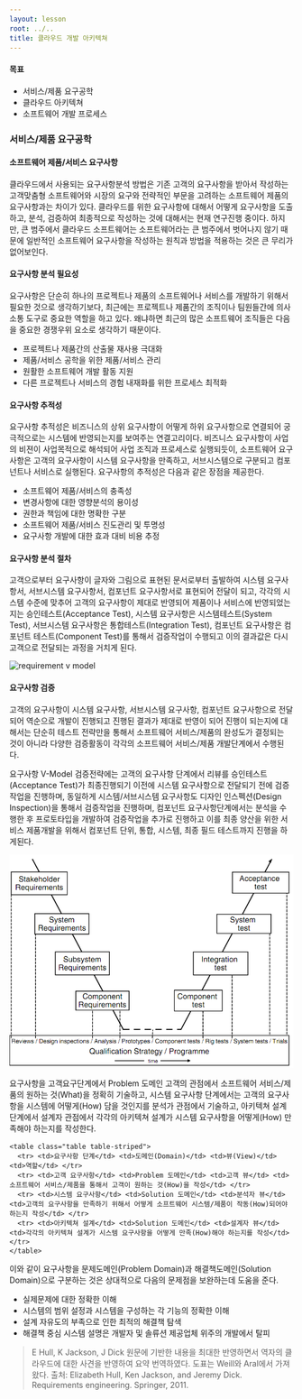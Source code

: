 ```yaml
---
layout: lesson
root: ../..
title: 클라우드 개발 아키텍쳐
---
```

<div class="objectives" markdown="1">

#### 목표
*  서비스/제품 요구공학 
*  클라우드 아키텍쳐
*  소프트웨어 개발 프로세스
   
</div>

### 서비스/제품 요구공학

#### 소프트웨어 제품/서비스 요구사항

클라우드에서 사용되는 요구사항분석 방법은 기존 고객의 요구사항을 받아서 작성하는 고객맞춤형 소프트웨어와 시장의 요구와 전략적인 부문을 고려하는 소프트웨어 제품의 요구사항과는 차이가 있다. 클라우드를 위한 요구사항에 대해서 어떻게 요구사항을 도출하고, 분석, 검증하여 최종적으로 작성하는 것에 대해서는 현재 연구진행 중이다. 하지만, 큰 범주에서 클라우드 소프트웨어는 소프트웨어라는 큰 범주에서 벗어나지 않기 때문에 일반적인 소프트웨어 요구사항을 작성하는 원칙과 방법을 적용하는 것은 큰 무리가 없어보인다.

#### 요구사항 분석 필요성

요구사항은 단순히 하나의 프로젝트나 제품의 소프트웨어나 서비스를 개발하기 위해서 필요한 것으로 생각하기보다, 최근에는 프로젝트나 제품간의 조직이나 팀원들간에 의사소통 도구로 중요한 역할을 하고 있다. 왜냐하면 최근의 많은 소프트웨어 조직들은 다음을 중요한 경쟁우위 요소로 생각하기 때문이다.

- 프로젝트나 제품간의 산출물 재사용 극대화
- 제품/서비스 공학을 위한 제품/서비스 관리
- 원활한 소프트웨어 개발 활동 지원
- 다른 프로젝트나 서비스의 경험 내재화를 위한 프로세스 최적화  

#### 요구사항 추적성

요구사항 추적성은 비즈니스의 상위 요구사항이 어떻게 하위 요구사항으로 연결되어 궁극적으로는 시스템에 반영되는지를 보여주는 연결고리이다. 비즈니스 요구사항이 사업의 비젼이 사업목적으로 해석되어 사업 조직과 프로세스로 실행되듯이, 소프트웨어 요구사항은 고객의 요구사항이 시스템 요구사항을 만족하고, 서브시스템으로 구분되고 컴포넌트나 서비스로 실행된다. 요구사항의 추적성은 다음과 같은 장점을 제공한다.

- 소프트웨어 제품/서비스의 충족성
- 변경사항에 대한 영향분석의 용이성
- 권한과 책임에 대한 명확한 구분
- 소프트웨어 제품/서비스 진도관리 및 투명성
- 요구사항 개발에 대한 효과 대비 비용 추정  

#### 요구사항 분석 절차

고객으로부터 요구사항이 글자와 그림으로 표현된 문서로부터 출발하여 시스템 요구사항서, 서브시스템 요구사항서, 컴포넌트 요구사항서로 표현되어 전달이 되고, 각각의 시스템 수준에 맞추어 고객의 요구사항이 제대로 반영되어 제품이나 서비스에 반영되었는지는 승인테스트(Acceptance Test), 시스템 요구사항은 시스템테스트(System Test), 서브시스템 요구사항은 통합테스트(Integration Test), 컴포넌트 요구사항은 컴포넌트 테스트(Component Test)를 통해서 검증작업이 수행되고 이의 결과값은 다시 고객으로 전달되는 과정을 거치게 된다.

<img src="img/01-cloud-04-req-v-model.png" alt="requirement v model" />

#### 요구사항 검증

고객의 요구사항이 시스템 요구사항, 서브시스템 요구사항, 컴포넌트 요구사항으로 전달되어 역순으로 개발이 진행되고 진행된 결과가 제대로 반영이 되어 진행이 되는지에 대해서는 단순히 테스트 전략만을 통해서 소프트웨어 서비스/제품의 완성도가 결정되는 것이 아니라 다양한 검증활동이 각각의 소프트웨어 서비스/제품 개발단계에서 수행된다.  

요구사항 V-Model 검증전략에는 고객의 요구사항 단계에서 리뷰를 승인테스트(Acceptance Test)가 최종진행되기 이전에 시스템 요구사항으로 전달되기 전에 검증작업을 진행하며, 동일하게 시스템/서브시스템 요구사항도 디자인 인스펙션(Design Inspection)을 통해서 검증작업을 진행하며, 컴포넌트 요구사항단계에서는 분석을 수행한 후 프로토타입을 개발하여 검증작업을 추가로 진행하고 이를 최종 양산을 위한 서비스 제품개발을 위해서 컴포넌트 단위, 통합, 시스템, 최종 필드 테스트까지 진행을 하게된다.  

<img src="img/01-cloud-06-req-v-model-check.png" alt="requirement v model conformance test" />

요구사항을 고객요구단계에서 Problem 도메인 고객의 관점에서 소프트웨어 서비스/제품의 원하는 것(What)을 정확히 기술하고, 시스템 요구사항 단계에서는 고객의 요구사항을 시스템에 어떻게(How) 담을 것인지를 분석가 관점에서 기술하고, 아키텍쳐 설계 단계에서 설계자 관점에서 각각의 아키텍쳐 설계가 시스템 요구사항을 어떻게(How) 만족해야 하는지를 작성한다.  

    <table class="table table-striped">
      <tr> <td>요구사항 단계</td> <td>도메인(Domain)</td> <td>뷰(View)</td> <td>역할</td> </tr>
      <tr> <td>고객 요구사항</td> <td>Problem 도메인</td> <td>고객 뷰</td> <td>소프트웨어 서비스/제품을 통해서 고객이 원하는 것(How)을 작성</td> </tr>
      <tr> <td>시스템 요구사항</td> <td>Solution 도메인</td> <td>분석자 뷰</td> <td>고객의 요구사항을 만족하기 위해서 어떻게 소프트웨어 시스템/제품이 작동(How)되어야 하는지 작성</td> </tr>
      <tr> <td>아키텍쳐 설계</td> <td>Solution 도메인</td> <td>설계자 뷰</td> <td>각각의 아키텍쳐 설계가 시스템 요구사항을 어떻게 만족(How)해야 하는지를 작성</td> </tr>
    </table>  

이와 같이 요구사항을 문제도메인(Problem Domain)과 해결책도메인(Solution Domain)으로 구분하는 것은 상대적으로 다음의 문제점을 보완하는데 도움을 준다.  

- 실제문제에 대한 정확한 이해
- 시스템의 범위 설정과 시스템을 구성하는 각 기능의 정확한 이해
- 설계 자유도의 부족으로 인한 최적의 해결책 탐색
- 해결책 중심 시스템 설명은 개발자 및 솔류션 제공업체 위주의 개발에서 탈피

> E Hull, K Jackson, J Dick 원문에 기반한 내용을 최대한 반영하면서 역자의 클라우드에 대한 사견을 반영하여 요약 번역하였다. 도표는 Weill와 Aral에서 가져왔다.
> 출처: Elizabeth Hull, Ken Jackson, and Jeremy Dick. Requirements engineering. Springer, 2011.
